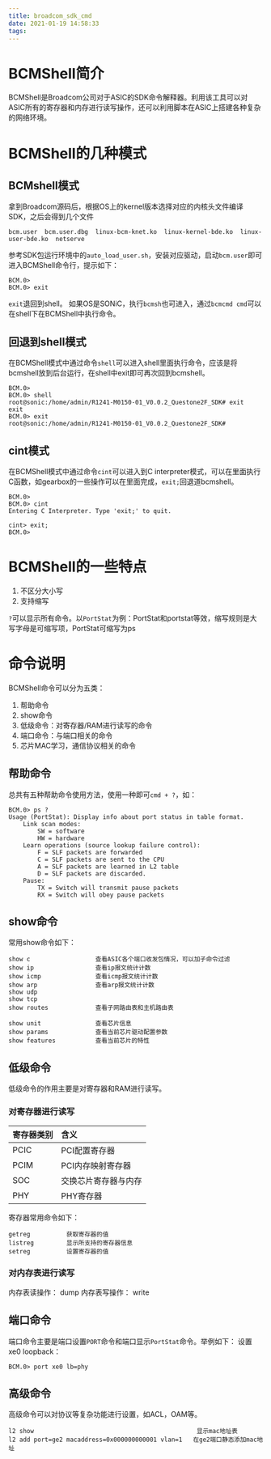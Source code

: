 ```yaml
---
title: broadcom_sdk_cmd
date: 2021-01-19 14:58:33
tags:
---
```


# BCMShell简介
BCMShell是Broadcom公司对于ASIC的SDK命令解释器。利用该工具可以对ASIC所有的寄存器和内存进行读写操作，还可以利用脚本在ASIC上搭建各种复杂的网络环境。

# BCMShell的几种模式

## BCMshell模式
拿到Broadcom源码后，根据OS上的kernel版本选择对应的内核头文件编译SDK，之后会得到几个文件
```
bcm.user  bcm.user.dbg  linux-bcm-knet.ko  linux-kernel-bde.ko  linux-user-bde.ko  netserve
```
参考SDK包运行环境中的`auto_load_user.sh`，安装对应驱动，启动`bcm.user`即可进入BCMShell命令行，提示如下：
```
BCM.0> 
BCM.0> exit
```
`exit`退回到shell。
如果OS是SONiC，执行`bcmsh`也可进入，通过`bcmcmd cmd`可以在shell下在BCMShell中执行命令。


## 回退到shell模式
在BCMShell模式中通过命令`shell`可以进入shell里面执行命令，应该是将bcmshell放到后台运行，在shell中exit即可再次回到bcmshell。
```
BCM.0> 
BCM.0> shell
root@sonic:/home/admin/R1241-M0150-01_V0.0.2_Questone2F_SDK# exit
exit
BCM.0> exit
root@sonic:/home/admin/R1241-M0150-01_V0.0.2_Questone2F_SDK# 
```

## cint模式
在BCMShell模式中通过命令`cint`可以进入到C interpreter模式，可以在里面执行C函数，如gearbox的一些操作可以在里面完成，`exit;`回退道bcmshell。
```
BCM.0> 
BCM.0> cint
Entering C Interpreter. Type 'exit;' to quit.

cint> exit;
BCM.0> 
```

# BCMShell的一些特点

1. 不区分大小写
2. 支持缩写

`?`可以显示所有命令。以`PortStat`为例：PortStat和portstat等效，缩写规则是大写字母是可缩写项，PortStat可缩写为ps

# 命令说明
BCMShell命令可以分为五类：
1. 帮助命令
2. show命令
3. 低级命令：对寄存器/RAM进行读写的命令
4. 端口命令：与端口相关的命令
5. 芯片MAC学习，通信协议相关的命令

## 帮助命令
总共有五种帮助命令使用方法，使用一种即可`cmd + ?`，如：
```
BCM.0> ps ?
Usage (PortStat): Display info about port status in table format.
    Link scan modes:
        SW = software
        HW = hardware
    Learn operations (source lookup failure control):
        F = SLF packets are forwarded
        C = SLF packets are sent to the CPU
        A = SLF packets are learned in L2 table
        D = SLF packets are discarded.
    Pause:
        TX = Switch will transmit pause packets
        RX = Switch will obey pause packets
```

## show命令
常用show命令如下：
```
show c                  查看ASIC各个端口收发包情况，可以加子命令过滤
show ip                 查看ip报文统计计数
show icmp               查看icmp报文统计计数
show arp                查看arp报文统计计数
show udp   
show tcp
show routes             查看子网路由表和主机路由表

show unit               查看芯片信息
show params             查看当前芯片驱动配置参数
show features           查看当前芯片的特性
```

## 低级命令

低级命令的作用主要是对寄存器和RAM进行读写。

### 对寄存器进行读写

| 寄存器类别 | 含义 |
| :--- | :--- |
| PCIC | PCI配置寄存器 |
| PCIM | PCI内存映射寄存器 |
| SOC | 交换芯片寄存器与内存 |
| PHY | PHY寄存器 |

寄存器常用命令如下：
```
getreg          获取寄存器的值
listreg         显示所支持的寄存器信息
setreg          设置寄存器的值
```

### 对内存表进行读写
内存表读操作： dump
内存表写操作： write

## 端口命令
端口命令主要是端口设置`PORT`命令和端口显示`PortStat`命令。举例如下：
设置xe0 loopback：
```
BCM.0> port xe0 lb=phy
```

## 高级命令
高级命令可以对协议等复杂功能进行设置，如ACL，OAM等。
```
l2 show                                             显示mac地址表
l2 add port=ge2 macaddress=0x000000000001 vlan=1   在ge2端口静态添加mac地址
```